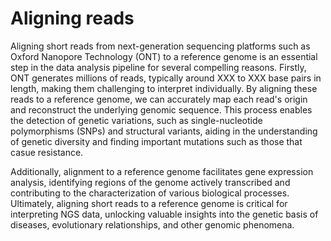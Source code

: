 # Aligning reads

Aligning short reads from next-generation sequencing platforms such as Oxford Nanopore Technology (ONT) to a reference genome is an essential step in the data analysis pipeline for several compelling reasons. Firstly, ONT generates millions of reads, typically around XXX to XXX base pairs in length, making them challenging to interpret individually. By aligning these reads to a reference genome, we can accurately map each read's origin and reconstruct the underlying genomic sequence. This process enables the detection of genetic variations, such as single-nucleotide polymorphisms (SNPs) and structural variants, aiding in the understanding of genetic diversity and finding important mutations such as those that casue resistance.

Additionally, alignment to a reference genome facilitates gene expression analysis, identifying regions of the genome actively transcribed and contributing to the characterization of various biological processes. Ultimately, aligning short reads to a reference genome is critical for interpreting NGS data, unlocking valuable insights into the genetic basis of diseases, evolutionary relationships, and other genomic phenomena.